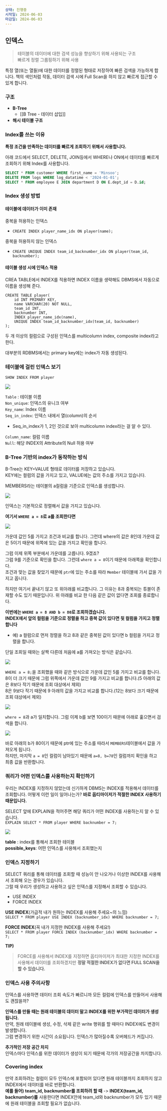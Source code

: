 ```yaml
---
상태: 진행중
시작일: 2024-06-03
마감일: 2024-06-03
---
```

## 인덱스

> 테이블의 데이터에 대한 검색 성능을 향상하기 위해 사용되는 구조  
> 빠르게 정렬 그룹핑하기 위해 사용

특정 열(또는 열들)에 대한 데이터를 정렬된 형태로 저장하여 빠른 검색을 가능하게 합니다. 책의 색인처럼 작동, 데이터 검색 시에 Full Scan을 하지 않고 빠르게 접근할 수 있게 합니다.

### 구조

-   **B-Tree**
	- [[B Tree - 데이터 삽입]]
-   **해시 테이블 구조**

### Index를 쓰는 이유

**특정 조건을 만족하는 데이터를 빠르게 조회하기 위해서 사용합니다.**

아래 코드에서 SELECT, DELETE, JOIN등에서 WHERE나 ON에서 데이터를 빠르게 조회하기 위해 Index를 사용합니다.

```SQL
SELECT * FROM customer WHERE first_name = 'Minsoo';
DELETE FROM logs WHERE log_datatime < '2024-01-01';
SELECT * FROM employee E JOIN department D ON E.dept_id = D.id;
```

### Index 생성 방법

#### 테이블에 데이터가 이미 존재

중복을 허용하는 인덱스

-   `CREATE INDEX player_name_idx ON player(name);`

중복을 허용하지 않는 인덱스

-   `CREATE UNIQUE INDEX team_id_backnumber_idx ON player(team_id, backnumber);`

#### 테이블 생성 시에 인덱스 적용

CREA TABLE에서 INDEX를 적용하면 INDEX 이름을 생략해도 DBMS에서 자동으로 이름을 생성해 준다.

```
CREATE TABLE player(
    id INT PRIMARY KEY,
    name VARCHAR(20) NOT NULL,
    team_id INT,
    backnumber INT,
    INDEX player_name_idx(name),
    UNIQUE INDEX team_id_backnumber_idx(team_id, backnumber)
);
```

두 개 이상의 컬럼으로 구성된 인덱스를 multicolumn index, composite index라고 한다.

대부분의 RDBMS에서는 primary key에는 index가 자동 생성된다.

### 테이블에 걸린 인덱스 보기

`SHOW INDEX FROM player`

![](https://i.imgur.com/tefqTIZ.png)

`Table` : 테이블 이름  
`Non_unique`: 인덱스의 유니크 여부  
`Key_name`: Index 이름  
`Seq_in_index`: 인덱스 내에서 열(column)의 순서

-   Seq\_in\_index가 1, 2인 것으로 보아 multicolumn index라는 걸 알 수 있다.

`Column_name`: 컬럼 이름  
`Null`: 해당 INDEX의 Attribute의 Null 허용 여부

### B-Tree 기반의 index가 동작하는 방식

B-Tree는 KEY=VALUE 형태로 데이터를 저장하고 있습니다.  
KEY에는 컬럼의 값을 가지고 있고, VALUE에는 값의 주소를 가지고 있습니다.

MEMBERS라는 테이블의 a컬럼을 기준으로 인덱스를 생성합니다.

![](https://i.imgur.com/UbtWgze.png)

인덱스는 기본적으로 정렬해서 값을 가지고 있습니다.

**여기서 `WHERE a = 8`로 a를 조회한다면**

![](https://i.imgur.com/8XpYIOI.png)

가운데 값인 5를 가지고 조건과 비교를 합니다. 그런데 where의 값은 8인데 가운데 값은 5이기 때문에 위쪽에 있는 값을 가지고 확인을 합니다.

그럼 이제 위쪽 부분에서 가운데를 고릅니다. 9겠죠?  
그럼 9를 기준으로 확인을 합니다. 그런데 `where a = 8`이기 때문에 아래쪽을 확인합니다.  
조건과 맞는 값을 찾았기 때문에 `ptr`에 있는 주소를 따라 `Member` 테이블에 가서 값을 가지고 옵니다.

하지만 여기서 끝내기 않고 또 위아래를 비교합니다. 그 이유는 8과 중복되는 튜블이 존재할 수도 있기 때문입니다. 위 아래를 비교 한 다음 같은 값이 없다면 조회를 종료합니다.

**이번에는 `WHERE a = 8 AND b = 80`로 조회하겠습니다.**  
**INDEX에서 앞의 컬럼을 기준으로 정렬을 하고 중복 값이 있다면 뒷 컬럼을 가지고 정렬합니다**

-   예) a 컬럼으로 먼저 정렬을 하고 8과 같은 중복된 값이 있다면 b 컬럼을 가지고 정렬을 합니다.

단일 조회일 때와는 살짝 다른데 처음에 a를 가져오는 방식은 같습니다.

![](https://i.imgur.com/91mJKJf.png)

`WHERE a = 8;`을 조회했을 때와 같은 방식으로 가운데 값인 5를 가지고 비교를 합니다.  
8이 더 크기 때문에 그럼 위쪽에서 가운데 값인 9를 가지고 비교를 합니다.(5 아래의 값은 8보다 작기 때문에 조회 대상에서 제외)  
8은 9보다 작기 때문에 9 아래의 값을 가지고 비교를 합니다.(12는 8보다 크기 때문에 조회 대상에서 제외)

![](https://i.imgur.com/dKVPbdC.png)

`where = 8`과 a가 일치합니다. 그럼 이제 b를 보면 100이기 때문에 아래로 훑으면서 검색을 합니다.

![](https://i.imgur.com/z9fBbhg.png)

바로 아래의 b가 80이기 때문에 ptr에 있는 주소를 따라서 `MEMBERS`테이블에서 값을 가져오게 됩니다.  
하지만, 마지막 `a = 8`인 컬럼이 남아있기 때문에 `a=8, b=78`인 컬럼까지 확인을 하고 최종 값을 반환합니다.

### 쿼리가 어떤 인덱스를 사용하는지 확인하기

우리는 INDEX를 지정하지 않았는데 신기하게 DBMS는 INDEX를 적용해서 데이터를 조회합니다. 어떻게 이런 일이 일어나는가? **바로 옵티마이저가 적절한 INDEX 사용하기 때문입니다.**

SELECT 앞에 EXPLAIN을 적어주면 해당 쿼리가 어떤 INDEX를 사용하는지 알 수 있습니다.  
`EXPLAIN SELECT * FROM player WHERE backnumber = 7;`

![](https://i.imgur.com/YMdSXqe.png)

**table** : index를 통해서 조회한 테이블  
**possible\_keys**: 어떤 인덱스를 사용해서 조회했는지

### 인덱스 지정하기

SELECT 쿼리를 통해 데이터를 조회할 때 성능이 안 나오거나 이상한 INDEX를 사용해서 조회해 오는 경우가 있습니다.  
그럴 때 우리가 생성하고 사용하고 싶은 인덱스를 지정해서 조회할 수 있습니다.

-   USE INDEX
-   FORCE INDEX

**USE INDEX**(가급적 내가 원하는 INDEX를 사용해 주세요~의 느낌)  
`SELECT * FROM player USE INDEX (backnumber_idx) WHERE backnumber = 7;`

**FORCE INDEX**(꼭 내가 지정한 INDEX를 사용해 주세요!)  
`SELECT * FROM player FORCE INDEX (backnumber_idx) WHERE backnumber = 7;`

**TIP)**

> FORCE를 사용해서 INDEX를 지정하면 옵티마이저가 최대한 지정한 INDEX를 사용해서 데이터를 조회하겠지만 **정말 적절한 INDEX가 없다면 FULL SCAN을 할 수 있습니다.**

### 인덱스 사용 주의사항

인덱스를 사용하면 데이터 조회 속도가 빠르니까 모든 컬럼에 인덱스를 만들어서 사용해도 괜찮을까?

**인덱스를 만들 때는 원래 테이블의 데이터 말고 INDEX를 위한 부가적인 데이터가 생성됩니다.**  
만약, 원래 테이블에 생성, 수정, 삭제 같은 write 행위를 할 때마다 INDEX에도 변경이 발생합니다.  
그럼 변경하기 위한 시간이 소요됩니다. 인덱스가 많아질수록 오버헤드가 커집니다.

**추가적인 저장 공간 차지**  
인덱스마다 인덱스를 위한 데이터가 생성이 되기 때문에 각가의 저장공간을 차지합니다.

### Covering index

만약 조회하려는 컬럼이 모두 인덱스에 포함되어 있다면 원래 테이블까지 조회하지 않고 INDEX에서 데이터를 바로 반환합니다.  
**예를 들어) team_id, backnumber를 조회하려 할 때** -> **INDEX(team_id, backnumber)를** 사용한다면 INDEX안에 team\_id와 backnumber가 모두 있기 때문에 원래 테이블을 조회할 필요가 없습니다.